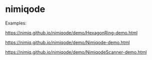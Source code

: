 # nimiqode

Examples:

https://nimiq.github.io/nimiqode/demo/HexagonRing-demo.html

https://nimiq.github.io/nimiqode/demo/Nimiqode-demo.html

https://nimiq.github.io/nimiqode/demo/NimiqodeScanner-demo.html
